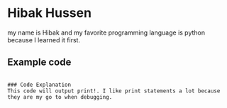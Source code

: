 # Hibak Hussen
my name is Hibak and my favorite programming language is python because I learned it first.
## Example code
```print("print!") 

### Code Explanation 
This code will output print!. I like print statements a lot because they are my go to when debugging. 
